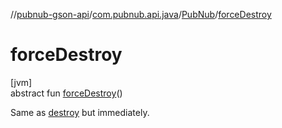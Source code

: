//[pubnub-gson-api](../../../index.md)/[com.pubnub.api.java](../index.md)/[PubNub](index.md)/[forceDestroy](force-destroy.md)

# forceDestroy

[jvm]\
abstract fun [forceDestroy](force-destroy.md)()

Same as [destroy](destroy.md) but immediately.

